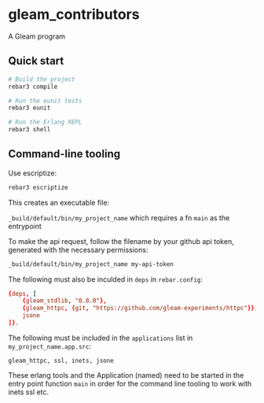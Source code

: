 # gleam_contributors

A Gleam program


## Quick start

```sh
# Build the project
rebar3 compile

# Run the eunit tests
rebar3 eunit

# Run the Erlang REPL
rebar3 shell
```


## Command-line tooling

Use escriptize:

```sh
rebar3 escriptize
```

This creates an executable file:

`_build/default/bin/my_project_name` which requires a fn `main` as the entrypoint 

To make the api request, follow the filename by your github api token, generated with the necessary permissions:

```sh
_build/default/bin/my_project_name my-api-token
```

The following must also be inculded in `deps` in `rebar.config`:

```conf
{deps, [
    {gleam_stdlib, "0.8.0"},
    {gleam_httpc, {git, "https://github.com/gleam-experiments/httpc"}},
    jsone
]}.
```

The following must be included in the `applications` list in `my_project_name.app.src`:

`gleam_httpc, ssl, inets, jsone`

These erlang tools and the Application (named) need to be started in the entry point function `main` in order for the command line tooling to work with inets ssl etc.
